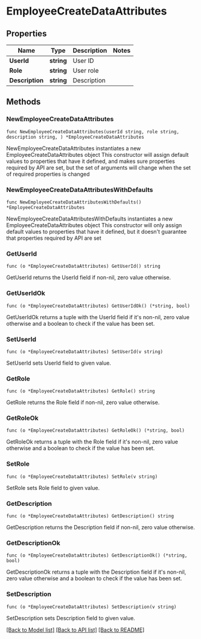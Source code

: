 # EmployeeCreateDataAttributes

## Properties

Name | Type | Description | Notes
------------ | ------------- | ------------- | -------------
**UserId** | **string** | User ID | 
**Role** | **string** | User role | 
**Description** | **string** | Description | 

## Methods

### NewEmployeeCreateDataAttributes

`func NewEmployeeCreateDataAttributes(userId string, role string, description string, ) *EmployeeCreateDataAttributes`

NewEmployeeCreateDataAttributes instantiates a new EmployeeCreateDataAttributes object
This constructor will assign default values to properties that have it defined,
and makes sure properties required by API are set, but the set of arguments
will change when the set of required properties is changed

### NewEmployeeCreateDataAttributesWithDefaults

`func NewEmployeeCreateDataAttributesWithDefaults() *EmployeeCreateDataAttributes`

NewEmployeeCreateDataAttributesWithDefaults instantiates a new EmployeeCreateDataAttributes object
This constructor will only assign default values to properties that have it defined,
but it doesn't guarantee that properties required by API are set

### GetUserId

`func (o *EmployeeCreateDataAttributes) GetUserId() string`

GetUserId returns the UserId field if non-nil, zero value otherwise.

### GetUserIdOk

`func (o *EmployeeCreateDataAttributes) GetUserIdOk() (*string, bool)`

GetUserIdOk returns a tuple with the UserId field if it's non-nil, zero value otherwise
and a boolean to check if the value has been set.

### SetUserId

`func (o *EmployeeCreateDataAttributes) SetUserId(v string)`

SetUserId sets UserId field to given value.


### GetRole

`func (o *EmployeeCreateDataAttributes) GetRole() string`

GetRole returns the Role field if non-nil, zero value otherwise.

### GetRoleOk

`func (o *EmployeeCreateDataAttributes) GetRoleOk() (*string, bool)`

GetRoleOk returns a tuple with the Role field if it's non-nil, zero value otherwise
and a boolean to check if the value has been set.

### SetRole

`func (o *EmployeeCreateDataAttributes) SetRole(v string)`

SetRole sets Role field to given value.


### GetDescription

`func (o *EmployeeCreateDataAttributes) GetDescription() string`

GetDescription returns the Description field if non-nil, zero value otherwise.

### GetDescriptionOk

`func (o *EmployeeCreateDataAttributes) GetDescriptionOk() (*string, bool)`

GetDescriptionOk returns a tuple with the Description field if it's non-nil, zero value otherwise
and a boolean to check if the value has been set.

### SetDescription

`func (o *EmployeeCreateDataAttributes) SetDescription(v string)`

SetDescription sets Description field to given value.



[[Back to Model list]](../README.md#documentation-for-models) [[Back to API list]](../README.md#documentation-for-api-endpoints) [[Back to README]](../README.md)


